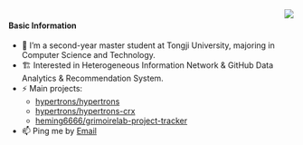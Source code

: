 <img align="right" src="https://github-readme-stats.vercel.app/api?username=heming6666&show_icons=true&theme=dracula&line_height=33" />

#### Basic Information

- 🌱 I’m a second-year master student at Tongji University, majoring in Computer Science and Technology. 
- 🏗 Interested in Heterogeneous Information Network & GitHub Data Analytics & Recommendation System.
- ⚡ Main projects: 
  - [hypertrons/hypertrons](https://github.com/hypertrons/hypertrons/pulls?q=is%3Apr+author%3Aheming6666)
  - [hypertrons/hypertrons-crx](https://github.com/hypertrons/hypertrons-crx/pulls?q=is%3Apr+author%3Aheming6666)
  - [heming6666/grimoirelab-project-tracker](https://github.com/heming6666/grimoirelab-project-tracker)
- 📫 Ping me by [Email](mailto:lhming23@outlook.com)
